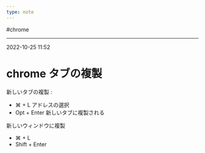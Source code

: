 ```yaml
---
type: note
---
```


#chrome

---
2022-10-25  11:52

# chrome タブの複製

新しいタブの複製 : 
- ⌘ + L  アドレスの選択
- Opt + Enter  新しいタブに複製される


新しいウィンドウに複製
- ⌘ + L
- Shift + Enter



